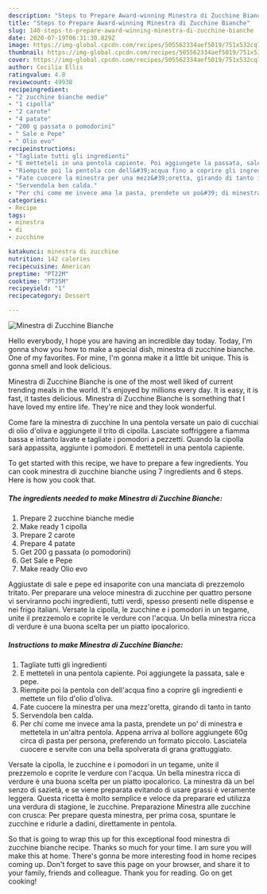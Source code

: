```yaml
---
description: "Steps to Prepare Award-winning Minestra di Zucchine Bianche"
title: "Steps to Prepare Award-winning Minestra di Zucchine Bianche"
slug: 140-steps-to-prepare-award-winning-minestra-di-zucchine-bianche
date: 2020-07-19T06:31:30.829Z
image: https://img-global.cpcdn.com/recipes/505562334aef5019/751x532cq70/minestra-di-zucchine-bianche-recipe-main-photo.jpg
thumbnail: https://img-global.cpcdn.com/recipes/505562334aef5019/751x532cq70/minestra-di-zucchine-bianche-recipe-main-photo.jpg
cover: https://img-global.cpcdn.com/recipes/505562334aef5019/751x532cq70/minestra-di-zucchine-bianche-recipe-main-photo.jpg
author: Cecilia Ellis
ratingvalue: 4.8
reviewcount: 49938
recipeingredient:
- "2 zucchine bianche medie"
- "1 cipolla"
- "2 carote"
- "4 patate"
- "200 g passata o pomodorini"
- " Sale e Pepe"
- " Olio evo"
recipeinstructions:
- "Tagliate tutti gli ingredienti"
- "E metteteli in una pentola capiente. Poi aggiungete la passata, sale e pepe."
- "Riempite poi la pentola con dell&#39;acqua fino a coprire gli ingredienti e mettete un filo d&#39;olio d&#39;oliva."
- "Fate cuocere la minestra per una mezz&#39;oretta, girando di tanto in tanto"
- "Servendola ben calda."
- "Per chi come me invece ama la pasta, prendete un po&#39; di minestra e mettetela in un&#39;altra pentola. Appena arriva al bollore aggiungete 60g circa di pasta per persona, preferendo un formato piccolo. Lasciatela cuocere e servite con una bella spolverata di grana grattuggiato."
categories:
- Recipe
tags:
- minestra
- di
- zucchine

katakunci: minestra di zucchine 
nutrition: 142 calories
recipecuisine: American
preptime: "PT22M"
cooktime: "PT35M"
recipeyield: "1"
recipecategory: Dessert

---
```



![Minestra di Zucchine Bianche](https://img-global.cpcdn.com/recipes/505562334aef5019/751x532cq70/minestra-di-zucchine-bianche-recipe-main-photo.jpg)

Hello everybody, I hope you are having an incredible day today. Today, I'm gonna show you how to make a special dish, minestra di zucchine bianche. One of my favorites. For mine, I'm gonna make it a little bit unique. This is gonna smell and look delicious.

Minestra di Zucchine Bianche is one of the most well liked of current trending meals in the world. It's enjoyed by millions every day. It is easy, it is fast, it tastes delicious. Minestra di Zucchine Bianche is something that I have loved my entire life. They're nice and they look wonderful.

Come fare la minestra di zucchine In una pentola versate un paio di cucchiai di olio d&#39;oliva e aggiungete il trito di cipolla. Lasciate soffriggere a fiamma bassa e intanto lavate e tagliate i pomodori a pezzetti. Quando la cipolla sarà appassita, aggiunte i pomodori. E metteteli in una pentola capiente.


To get started with this recipe, we have to prepare a few ingredients. You can cook minestra di zucchine bianche using 7 ingredients and 6 steps. Here is how you cook that.

<!--inarticleads1-->

##### The ingredients needed to make Minestra di Zucchine Bianche:

1. Prepare 2 zucchine bianche medie
1. Make ready 1 cipolla
1. Prepare 2 carote
1. Prepare 4 patate
1. Get 200 g passata (o pomodorini)
1. Get  Sale e Pepe
1. Make ready  Olio evo


Aggiustate di sale e pepe ed insaporite con una manciata di prezzemolo tritato. Per preparare una veloce minestra di zucchine per quattro persone vi serviranno pochi ingredienti, tutti verdi, spesso presenti nelle dispense e nei frigo italiani. Versate la cipolla, le zucchine e i pomodori in un tegame, unite il prezzemolo e coprite le verdure con l&#39;acqua. Un bella minestra ricca di verdure è una buona scelta per un piatto ipocalorico. 

<!--inarticleads2-->

##### Instructions to make Minestra di Zucchine Bianche:

1. Tagliate tutti gli ingredienti
1. E metteteli in una pentola capiente. Poi aggiungete la passata, sale e pepe.
1. Riempite poi la pentola con dell&#39;acqua fino a coprire gli ingredienti e mettete un filo d&#39;olio d&#39;oliva.
1. Fate cuocere la minestra per una mezz&#39;oretta, girando di tanto in tanto
1. Servendola ben calda.
1. Per chi come me invece ama la pasta, prendete un po&#39; di minestra e mettetela in un&#39;altra pentola. Appena arriva al bollore aggiungete 60g circa di pasta per persona, preferendo un formato piccolo. Lasciatela cuocere e servite con una bella spolverata di grana grattuggiato.


Versate la cipolla, le zucchine e i pomodori in un tegame, unite il prezzemolo e coprite le verdure con l&#39;acqua. Un bella minestra ricca di verdure è una buona scelta per un piatto ipocalorico. La minestra dà un bel senzo di sazietà, e se viene preparata evitando di usare grassi è veramente leggera. Questa ricetta è molto semplice e veloce da preparare ed utilizza una verdura di stagione, le zucchine. Preparazione Minestra alle zucchine con crusca: Per prepare questa minestra, per prima cosa, spuntare le zucchine e ridurle a dadini, direttamente in pentola. 

So that is going to wrap this up for this exceptional food minestra di zucchine bianche recipe. Thanks so much for your time. I am sure you will make this at home. There's gonna be more interesting food in home recipes coming up. Don't forget to save this page on your browser, and share it to your family, friends and colleague. Thank you for reading. Go on get cooking!
